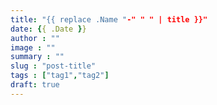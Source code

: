 ```yaml
---
title: "{{ replace .Name "-" " " | title }}"
date: {{ .Date }}
author : ""
image : ""
summary : ""
slug : "post-title"
tags : ["tag1","tag2"]
draft: true
---
```


